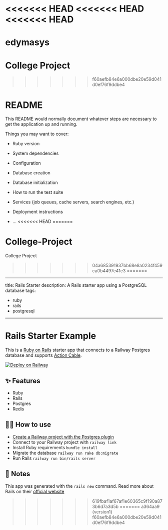 <<<<<<< HEAD
<<<<<<< HEAD
<<<<<<< HEAD
=======
# edymasys
College Project
=======
>>>>>>> f60aefb84e6a000dbe20e59d041d0ef76f9ddbe4
# README

This README would normally document whatever steps are necessary to get the
application up and running.

Things you may want to cover:

* Ruby version

* System dependencies

* Configuration

* Database creation

* Database initialization

* How to run the test suite

* Services (job queues, cache servers, search engines, etc.)

* Deployment instructions

* ...
<<<<<<< HEAD
=======
# College-Project
College Project
>>>>>>> 04a685391937bb68e8a0234f459ca0b4497e41e3
=======
---
title: Rails Starter
description: A Rails starter app using a PostgreSQL database
tags:
  - ruby
  - rails
  - postgresql
---

# Rails Starter Example

This is a [Ruby on Rails](https://rubyonrails.org/) starter app that connects to a Railway Postgres database and supports [Action Cable](https://guides.rubyonrails.org/action_cable_overview.html).

[![Deploy on Railway](https://railway.app/button.svg)](https://railway.app/new/template/sibk1f)

## ✨ Features

- Ruby
- Rails
- Postgres
- Redis

## 💁‍♀️ How to use

- [Create a Railway project with the Postgres plugin](https://railway.app/project?plugins=postgresql)
- Connect to your Railway project with `railway link`
- Install Ruby requirements `bundle install`
- Migrate the database `railway run rake db:migrate`
- Run Rails `railway run bin/rails server`

## 📝 Notes

This app was generated with the `rails new` command. Read more about Rails on
their [official website](https://rubyonrails.org/)
>>>>>>> 619fbaf1af67af1e60365c9f190a873b6d7a3d5b
=======
>>>>>>> a364aa9 (version1)
>>>>>>> f60aefb84e6a000dbe20e59d041d0ef76f9ddbe4
